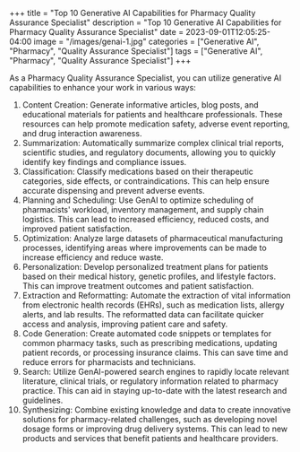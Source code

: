 +++
title = "Top 10 Generative AI Capabilities for Pharmacy Quality Assurance Specialist"
description = "Top 10 Generative AI Capabilities for Pharmacy Quality Assurance Specialist"
date = 2023-09-01T12:05:25-04:00
image = "/images/genai-1.jpg"
categories = ["Generative AI", "Pharmacy", "Quality Assurance Specialist"]
tags = ["Generative AI", "Pharmacy", "Quality Assurance Specialist"]
+++

As a Pharmacy Quality Assurance Specialist, you can utilize generative AI capabilities to enhance your work in various ways:

1. Content Creation: Generate informative articles, blog posts, and educational materials for patients and healthcare professionals. These resources can help promote medication safety, adverse event reporting, and drug interaction awareness.
2. Summarization: Automatically summarize complex clinical trial reports, scientific studies, and regulatory documents, allowing you to quickly identify key findings and compliance issues.
3. Classification: Classify medications based on their therapeutic categories, side effects, or contraindications. This can help ensure accurate dispensing and prevent adverse events.
4. Planning and Scheduling: Use GenAI to optimize scheduling of pharmacists' workload, inventory management, and supply chain logistics. This can lead to increased efficiency, reduced costs, and improved patient satisfaction.
5. Optimization: Analyze large datasets of pharmaceutical manufacturing processes, identifying areas where improvements can be made to increase efficiency and reduce waste.
6. Personalization: Develop personalized treatment plans for patients based on their medical history, genetic profiles, and lifestyle factors. This can improve treatment outcomes and patient satisfaction.
7. Extraction and Reformatting: Automate the extraction of vital information from electronic health records (EHRs), such as medication lists, allergy alerts, and lab results. The reformatted data can facilitate quicker access and analysis, improving patient care and safety.
8. Code Generation: Create automated code snippets or templates for common pharmacy tasks, such as prescribing medications, updating patient records, or processing insurance claims. This can save time and reduce errors for pharmacists and technicians.
9. Search: Utilize GenAI-powered search engines to rapidly locate relevant literature, clinical trials, or regulatory information related to pharmacy practice. This can aid in staying up-to-date with the latest research and guidelines.
10. Synthesizing: Combine existing knowledge and data to create innovative solutions for pharmacy-related challenges, such as developing novel dosage forms or improving drug delivery systems. This can lead to new products and services that benefit patients and healthcare providers.